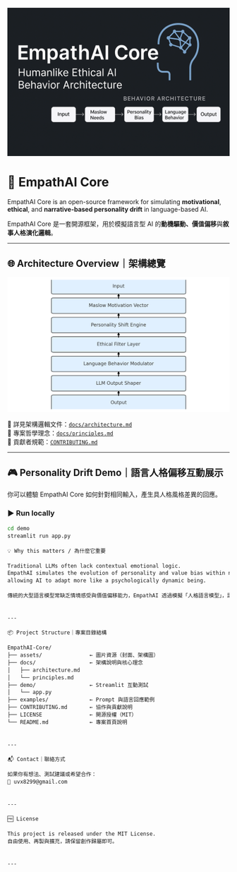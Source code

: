 
<p align="center">
  <img src="assets/empathai-banner.png" alt="EmpathAI Core Banner" width="800"/>
</p>

# 🧠 EmpathAI Core

EmpathAI Core is an open-source framework for simulating **motivational**, **ethical**, and **narrative-based personality drift** in language-based AI.

EmpathAI Core 是一套開源框架，用於模擬語言型 AI 的**動機驅動、價值偏移**與**敘事人格演化邏輯**。

---

## 🌐 Architecture Overview｜架構總覽

<p align="center">
  <img src="assets/empathai_architecture.png" alt="EmpathAI Architecture Diagram" width="700"/>
</p>

🧩 詳見架構邏輯文件：[`docs/architecture.md`](docs/architecture.md)  
📜 專案哲學理念：[`docs/principles.md`](docs/principles.md)  
🤝 貢獻者規範：[`CONTRIBUTING.md`](CONTRIBUTING.md)

---

## 🎮 Personality Drift Demo｜語言人格偏移互動展示

你可以體驗 EmpathAI Core 如何針對相同輸入，產生具人格風格差異的回應。

### ▶️ Run locally
```bash
cd demo
streamlit run app.py

💡 Why this matters / 為什麼它重要

Traditional LLMs often lack contextual emotional logic.
EmpathAI simulates the evolution of personality and value bias within natural language,
allowing AI to adapt more like a psychologically dynamic being.

傳統的大型語言模型常缺乏情境感受與價值偏移能力，EmpathAI 透過模擬「人格語言模型」，讓 AI 能展現更接近人類心理的語言互動。


---

📦 Project Structure｜專案目錄結構

EmpathAI-Core/
├── assets/               ← 圖片資源（封面、架構圖）
├── docs/                 ← 架構說明與核心理念
│   ├── architecture.md
│   └── principles.md
├── demo/                 ← Streamlit 互動測試
│   └── app.py
├── examples/             ← Prompt 與語言回應範例
├── CONTRIBUTING.md       ← 協作與貢獻說明
├── LICENSE               ← 開源授權（MIT）
└── README.md             ← 專案首頁說明


---

📬 Contact｜聯絡方式

如果你有想法、測試建議或希望合作：
📧 uvx8299@gmail.com


---

🆓 License

This project is released under the MIT License.
自由使用、再製與擴充，請保留創作歸屬即可。


---
